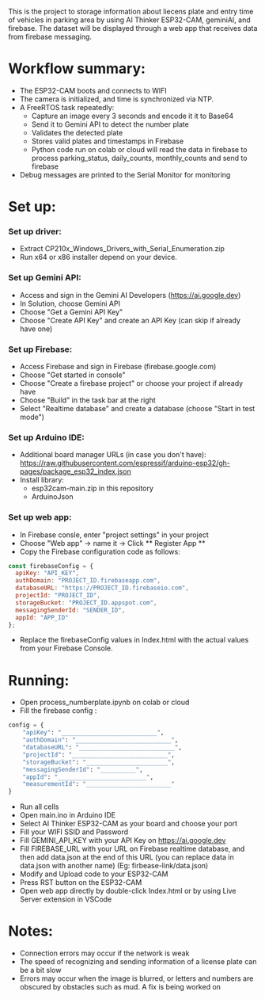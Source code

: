 This is the project to storage information about liecens plate and entry time of vehicles in parking area by using AI Thinker ESP32-CAM, geminiAI, and firebase. The dataset will be displayed through a web app that receives data from firebase messaging.

# Workflow summary:
- The ESP32-CAM boots and connects to WIFI
- The camera is initialized, and time is synchronized via NTP.
- A FreeRTOS task repeatedly:
  + Capture an image every 3 seconds and encode it it to Base64
  + Send it to Gemini API to detect the number plate
  + Validates the detected plate
  + Stores valid plates and timestamps in Firebase
  + Python code run on colab or cloud will read the data in firebase to process parking_status, daily_counts, monthly_counts and send to firebase
- Debug messages are printed to the Serial Monitor for monitoring
  
# Set up:
### Set up driver:
- Extract CP210x_Windows_Drivers_with_Serial_Enumeration.zip
- Run x64 or x86 installer depend on your device.
### Set up Gemini API:
- Access and sign in the Gemini AI Developers (https://ai.google.dev)
- In Solution, choose Gemini API
- Choose "Get a Gemini API Key"
- Choose "Create API Key" and create an API Key (can skip if already have one)
### Set up Firebase:
- Access Firebase and sign in Firebase (firebase.google.com)
- Choose "Get started in console"
- Choose "Create a firebase project" or choose your project if already have
- Choose "Build" in the task bar at the right
- Select "Realtime database" and create a database (choose "Start in test mode")
### Set up Arduino IDE:
- Additional board manager URLs (in case you don't have): https://raw.githubusercontent.com/espressif/arduino-esp32/gh-pages/package_esp32_index.json
- Install library:
  +  esp32cam-main.zip in this repository
  +  ArduinoJson
### Set up web app:
- In Firebase consle, enter "project settings" in your project
- Choose "Web app" -> name it -> Click ** Register App **
- Copy the Firebase configuration code as follows:
``` js
const firebaseConfig = {
  apiKey: "API_KEY",
  authDomain: "PROJECT_ID.firebaseapp.com",
  databaseURL: "https://PROJECT_ID.firebaseio.com",
  projectId: "PROJECT_ID",
  storageBucket: "PROJECT_ID.appspot.com",
  messagingSenderId: "SENDER_ID",
  appId: "APP_ID"
};
```
- Replace the firebaseConfig values in Index.html with the actual values from your Firebase Console.
# Running:
- Open process_numberplate.ipynb on colab or cloud
- Fill the firebase config :
```python
config = {
    "apiKey": "___________________________",
    "authDomain": "___________________________",
    "databaseURL": "___________________________",
    "projectId": "___________________________",
    "storageBucket": "_______________________",
    "messagingSenderId": "__________",
    "appId": "_________________________",
    "measurementId": "________________________"
}
```
- Run all cells
- Open main.ino in Arduino IDE
- Select AI Thinker ESP32-CAM as your board and choose your port
- Fill your WIFI SSID and Password
- Fill GEMINI_API_KEY with your API Key on https://ai.google.dev
- Fill FIREBASE_URL with your URL on Firebase realtime database, and then add data.json at the end of this URL (you can replace data in data.json with another name) (Eg: firbease-link/data.json)
- Modify and Upload code to your ESP32-CAM
- Press RST button on the ESP32-CAM
- Open web app directly by double-click Index.html or by using Live Server extension in VSCode

# Notes:
- Connection errors may occur if the network is weak
- The speed of recognizing and sending information of a license plate can be a bit slow
- Errors may occur when the image is blurred, or letters and numbers are obscured by obstacles such as mud. A fix is ​​being worked on
